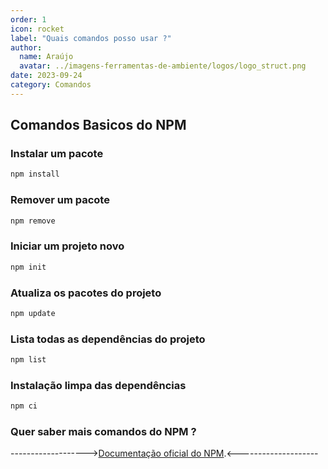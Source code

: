 ```yaml
---
order: 1
icon: rocket
label: "Quais comandos posso usar ?"
author:
  name: Araújo
  avatar: ../imagens-ferramentas-de-ambiente/logos/logo_struct.png
date: 2023-09-24
category: Comandos
---
```


## Comandos Basicos do NPM

### Instalar um pacote

```bash
npm install 
```
### Remover um pacote

```bash
npm remove
```

### Iniciar um projeto novo

```bash
npm init
```

### Atualiza os pacotes do projeto

```bash
npm update
```

### Lista todas as dependências do projeto

```bash
npm list
```

### Instalação limpa das dependências 

```bash
npm ci
```

### Quer saber mais comandos do NPM ?

------------------->[Documentação oficial do NPM](https://docs.npmjs.com/).<--------------------